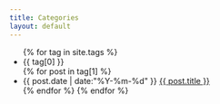 ```yaml
---
title: Categories
layout: default
---
```


<ul>
{% for tag in site.tags %}
  <li id="{{ tag[0] }}" class="tags">{{ tag[0] }}</li>
  {% for post in tag[1] %}
  <li>
    <time datetime="{{ post.date | date:"%Y-%m-%d" }}">{{ post.date | date:"%Y-%m-%d" }}</time>
    <a href="{{ post.url }}" title="{{ post.title }}">{{ post.title }}</a>
  </li>
  {% endfor %}
{% endfor %}
</ul>

